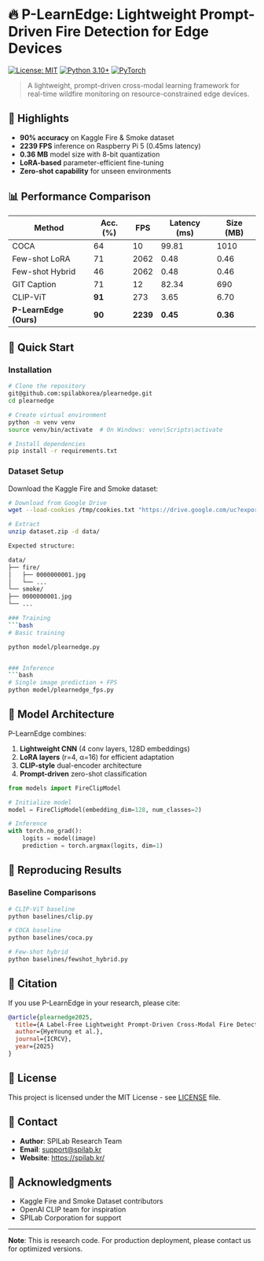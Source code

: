 # 🔥 P-LearnEdge: Lightweight Prompt-Driven Fire Detection for Edge Devices

[![License: MIT](https://img.shields.io/badge/License-MIT-yellow.svg)](https://opensource.org/licenses/MIT)
[![Python 3.10+](https://img.shields.io/badge/python-3.10+-blue.svg)](https://www.python.org/downloads/)
[![PyTorch](https://img.shields.io/badge/PyTorch-2.0+-ee4c2c.svg)](https://pytorch.org/)

> A lightweight, prompt-driven cross-modal learning framework for real-time wildfire monitoring on resource-constrained edge devices.


## 🌟 Highlights

- **90% accuracy** on Kaggle Fire & Smoke dataset
- **2239 FPS** inference on Raspberry Pi 5 (0.45ms latency)
- **0.36 MB** model size with 8-bit quantization
- **LoRA-based** parameter-efficient fine-tuning
- **Zero-shot capability** for unseen environments


## 📊 Performance Comparison

| Method             | Acc. (%) | FPS  | Latency (ms) | Size (MB) |
|--------------------|----------|------|--------------|-----------|
| COCA               | 64       | 10   | 99.81        | 1010      |
| Few-shot LoRA      | 71       | 2062 | 0.48         | 0.46      |
| Few-shot Hybrid    | 46       | 2062 | 0.48         | 0.46      |
| GIT Caption        | 71       | 12   | 82.34        | 690       |
| CLIP-ViT           | **91**   | 273  | 3.65         | 6.70      |
| **P-LearnEdge (Ours)** | **90**   | **2239** | **0.45**     | **0.36**  |


## 🚀 Quick Start

### Installation
```bash
# Clone the repository
git@github.com:spilabkorea/plearnedge.git
cd plearnedge

# Create virtual environment
python -m venv venv
source venv/bin/activate  # On Windows: venv\Scripts\activate

# Install dependencies
pip install -r requirements.txt
```

### Dataset Setup

Download the Kaggle Fire and Smoke dataset:
```bash
# Download from Google Drive
wget --load-cookies /tmp/cookies.txt "https://drive.google.com/uc?export=download&id=1L_TOG_sWp4xI9ojwe3YHu46VxmCS5xP8" -O dataset.zip

# Extract
unzip dataset.zip -d data/

Expected structure:

data/
├── fire/
│   ├── 0000000001.jpg
│   └── ...
└── smoke/
├── 0000000001.jpg
└── ...

### Training
```bash
# Basic training

python model/plearnedge.py


### Inference
```bash
# Single image prediction + FPS
python model/plearnedge_fps.py
```

## 📖 Model Architecture

P-LearnEdge combines:
1. **Lightweight CNN** (4 conv layers, 128D embeddings)
2. **LoRA layers** (r=4, α=16) for efficient adaptation
3. **CLIP-style** dual-encoder architecture
4. **Prompt-driven** zero-shot classification
```python
from models import FireClipModel

# Initialize model
model = FireClipModel(embedding_dim=128, num_classes=2)

# Inference
with torch.no_grad():
    logits = model(image)
    prediction = torch.argmax(logits, dim=1)
```

## 🔬 Reproducing Results

### Baseline Comparisons
```bash
# CLIP-ViT baseline
python baselines/clip.py 

# COCA baseline
python baselines/coca.py

# Few-shot hybrid
python baselines/fewshot_hybrid.py
```

## 📄 Citation

If you use P-LearnEdge in your research, please cite:
```bibtex
@article{plearnedge2025,
  title={A Label-Free Lightweight Prompt-Driven Cross-Modal Fire Detection on Robotic Edge Platforms},
  author={HyeYoung et al.},
  journal={ICRCV},
  year={2025}
}
```

## 📝 License

This project is licensed under the MIT License - see [LICENSE](LICENSE) file.

## 📧 Contact

- **Author**: SPILab Research Team
- **Email**: support@spilab.kr
- **Website**: https://spilab.kr/

## 🙏 Acknowledgments

- Kaggle Fire and Smoke Dataset contributors
- OpenAI CLIP team for inspiration
- SPILab Corporation for support

---

**Note**: This is research code. For production deployment, please contact us for optimized versions.



